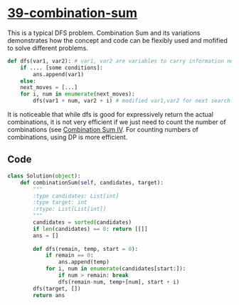 # [39-combination-sum](https://leetcode.com/problems/combination-sum)

This is a typical DFS problem. Combination Sum and its variations demonstrates how the concept and code can be flexibly used and mofified to solve different problems.

```python
def dfs(var1, var2): # var1, var2 are variables to carry information needed to do the next dfs recursion
    if .... [some conditions]:
        ans.append(var1)
    else:
    next_moves = [...]
    for i, num in enumerate(next_moves):
        dfs(var1 + num, var2 + i) # modified var1,var2 for next search
```

It is noticeable that while dfs is good for expressively return the actual combinations, it is not very efficient if we just need to count the number of combinations (see [Combination Sum IV](https://leetcode.com/problems/combination-sum-iv/). For counting numbers of combinations, using DP is more efficient.

## Code
```python
class Solution(object):
    def combinationSum(self, candidates, target):
        """
        :type candidates: List[int]
        :type target: int
        :rtype: List[List[int]]
        """
        candidates = sorted(candidates)
        if len(candidates) == 0: return [[]]
        ans = []
        
        def dfs(remain, temp, start = 0):
            if remain == 0:
                ans.append(temp)
            for i, num in enumerate(candidates[start:]):
                if num > remain: break
                dfs(remain-num, temp+[num], start + i)
        dfs(target, [])
        return ans
        

```
    
